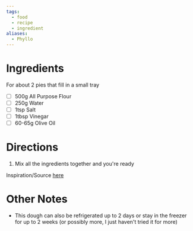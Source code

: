 ```yaml
---
tags:
  - food
  - recipe
  - ingredient
aliases:
  - Phyllo
---
```

# Ingredients
For about 2 pies that fill in a small tray
- [ ] 500g All Purpose Flour
- [ ] 250g Water
- [ ] 1tsp Salt
- [ ] 1tbsp Vinegar
- [ ] 60-65g Olive Oil

# Directions
1. Mix all the ingredients together and you're ready

Inspiration/Source [here](https://www.gastronomos.gr/syntagh/to-spitiko-cheiropoiito-fyllo-gia-pites/103541/) 

# Other Notes
- This dough can also be refrigerated up to 2 days or stay in the freezer for up to 2 weeks (or possibly more, I just haven't tried it for more)